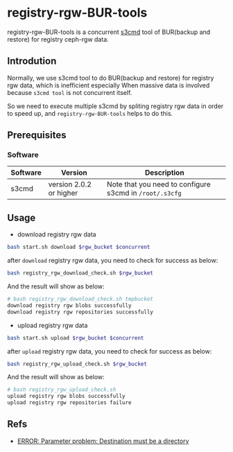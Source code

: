 # registry-rgw-BUR-tools 

registry-rgw-BUR-tools is a concurrent [s3cmd](https://github.com/s3tools/s3cmd) tool of BUR(backup and restore) for registry ceph-rgw data.

## Introdution

Normally, we use s3cmd tool to do BUR(backup and restore) for registry rgw data, which is inefficient especially When massive data is involved because `s3cmd tool` is not concurrent itself.

So we need to execute multiple s3cmd by spliting registry rgw data in order to speed up, and `registry-rgw-BUR-tools` helps to do this.

## Prerequisites

### Software
|Software|Version|Description|
|---|---|---|
|s3cmd|version 2.0.2 or higher|Note that you need to configure s3cmd in `/root/.s3cfg`|

## Usage

* download registry rgw data

```bash
bash start.sh download $rgw_bucket $concurrent
```
after `download` registry rgw data, you need to check for success as below:

```bash
bash registry_rgw_download_check.sh $rgw_bucket
```
And the result will show as below:

```bash
# bash registry_rgw_download_check.sh tmpbucket
download registry rgw blobs successfully
download registry rgw repositories successfully
```

* upload registry rgw data

```bash
bash start.sh upload $rgw_bucket $concurrent
```
after `upload` registry rgw data, you need to check for success as below:

```bash
bash registry_rgw_upload_check.sh $rgw_bucket
```
And the result will show as below:

```bash
# bash registry_rgw_upload_check.sh 
upload registry rgw blobs successfully
upload registry rgw repositories failure
```

## Refs

* [ERROR: Parameter problem: Destination must be a directory](https://github.com/s3tools/s3cmd/issues/886)
